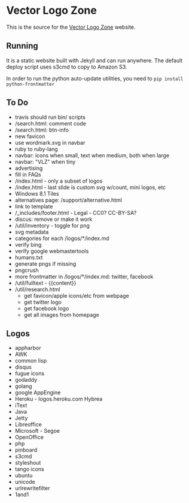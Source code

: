 # Vector Logo Zone

This is the source for the [Vector Logo Zone](http://www.vectorlogo.zone/) website.

## Running

It is a static website built with Jekyll and can run anywhere.  The default deploy script uses s3cmd to copy to Amazon S3.

In order to run the python auto-update utilities, you need to `pip install python-frontmatter`

## To Do

 * travis should run bin/ scripts
 * /search.html: comment code
 * /search.html: btn-info 
 * new favicon
 * use wordmark.svg in navbar
 * ruby to ruby-lang
 * navbar: icons when small, text when medium, both when large
 * navbar: "VLZ" when tiny
 * advertising
 * fill in FAQs
 * /index.html - only a subset of logos
 * /index.html - last slide is custom svg w/count, mini logos, etc
 * Windows 8.1 Tiles
 * alternatives page: /support/alternative.html
 * link to template
 * /_includes/footer.html - Legal - CC0?  CC-BY-SA?
 * discus: remove or make it work
 * /util/inventory - toggle for png
 * svg metadata
 * categories for each /logos/*/index.md
 * verify bing
 * verify google webmastertools
 * humans.txt
 * generate pngs if missing
 * pngcrush
 * more frontmatter in /logos/*/index.md: twitter, facebook
 * /util/fulltext - {{content}}
 * /util/research.html
	- get favicon/apple icons/etc from webpage
	- get twitter logo
	- get facebook logo
	- get all images from homepage

## Logos

 * appharbor
 * AWK
 * common lisp
 * disqus
 * fugue icons
 * godaddy
 * golang
 * google AppEngine
 * Heroku - logos.heroku.com Hybrea
 * iText
 * Java
 * Jetty
 * Libreoffice
 * Microsoft - Segoe
 * OpenOffice
 * php
 * pinboard
 * s3cmd
 * styleshout
 * tango icons
 * ubuntu
 * unicode
 * urlrewritefilter
 * 1and1

